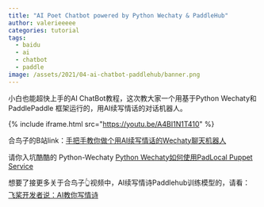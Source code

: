 ```yaml
---
title: "AI Poet Chatbot powered by Python Wechaty & PaddleHub"
author: valerieeeee
categories: tutorial
tags:
  - baidu
  - ai
  - chatbot
  - paddle
image: /assets/2021/04-ai-chatbot-paddlehub/banner.png
---
```


小白也能超快上手的AI ChatBot教程，这次教大家一个用基于Python Wechaty和 PaddlePaddle 框架运行的，用AI续写情话的对话机器人。

{% include iframe.html src="https://youtu.be/A4BI1N1T410" %}

合鸟子的B站link：[手把手教你做个用AI续写情话的Wechaty聊天机器人](https://www.bilibili.com/video/BV1BB4y1A714/)

请你入坑酷酷的 Python-Wechaty
[Python Wechaty如何使用PadLocal Puppet Service](https://wechaty.js.org/2021/02/03/python-wechaty-for-padlocal-puppet-service/)

想要了接更多关于合鸟子👆视频中，AI续写情诗Paddlehub训练模型的，请看：
[飞桨开发者说：AI教你写情诗](https://www.bilibili.com/video/BV1Nv41117eA?from=search&seid=6621079025823617647/)
